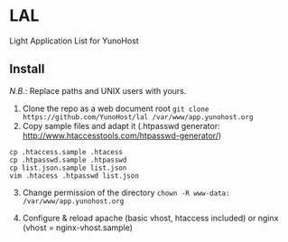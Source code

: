 LAL
===

Light Application List for YunoHost


Install
-------

*N.B.*: Replace paths and UNIX users with yours.

1. Clone the repo as a web document root
``` git clone https://github.com/YunoHost/lal /var/www/app.yunohost.org ```
2. Copy sample files and adapt it (.htpasswd generator: http://www.htaccesstools.com/htpasswd-generator/)
```
cp .htaccess.sample .htacess
cp .htpasswd.sample .htpasswd
cp list.json.sample list.json
vim .htacess .htpasswd list.json
```
3. Change permission of the directory
``` chown -R www-data: /var/www/app.yunohost.org ```

4. Configure & reload apache (basic vhost, htaccess included) or nginx (vhost = nginx-vhost.sample)
